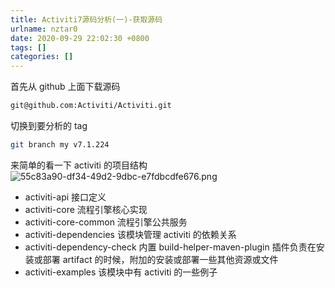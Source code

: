 ```yaml
---
title: Activiti7源码分析(一)-获取源码
urlname: nztar0
date: 2020-09-29 22:02:30 +0800
tags: []
categories: []
---
```


首先从 github 上面下载源码

```bash
git@github.com:Activiti/Activiti.git
```

切换到要分析的 tag

```bash
git branch my v7.1.224
```

来简单的看一下 activiti 的项目结构
![55c83a90-df34-49d2-9dbc-e7fdbcdfe676.png](/images//images/)

- activiti-api 接口定义
- activiti-core 流程引擎核心实现
- activiti-core-common 流程引擎公共服务
- activiti-dependencies 该模块管理 activiti 的依赖关系
- activiti-dependency-check 内置 build-helper-maven-plugin 插件负责在安装或部署 artifact 的时候，附加的安装或部署一些其他资源或文件
- activiti-examples 该模块中有 activiti 的一些例子
